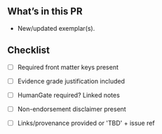 ## What’s in this PR
- New/updated exemplar(s).

## Checklist
- [ ] Required front matter keys present
- [ ] Evidence grade justification included
- [ ] HumanGate required? Linked notes
- [ ] Non-endorsement disclaimer present
- [ ] Links/provenance provided or 'TBD' + issue ref

